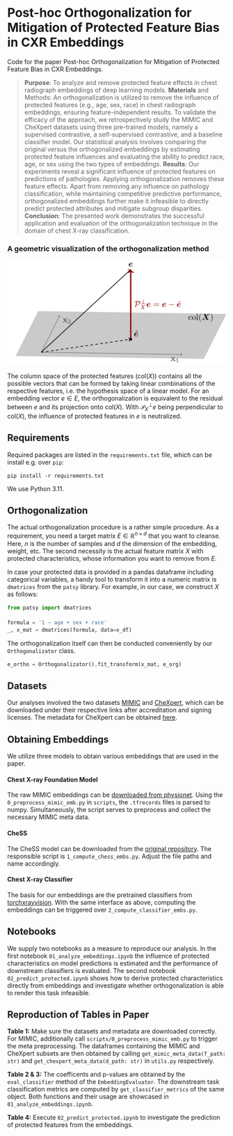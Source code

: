 # Post-hoc Orthogonalization for Mitigation of Protected Feature Bias in CXR Embeddings

Code for the paper Post-hoc Orthogonalization for Mitigation of Protected Feature Bias in CXR Embeddings.

>**Purpose**: To analyze and remove protected feature effects in chest radiograph embeddings of deep learning models.
>**Materials** and Methods: An orthogonalization is utilized to remove the influence of protected features (e.g., age, sex, race) in chest radiograph embeddings, ensuring feature-independent results. To validate the efficacy of the approach, we retrospectively study the MIMIC and CheXpert datasets using three pre-trained models, namely a supervised contrastive, a self-supervised contrastive, and a baseline classifier model. Our statistical analysis involves comparing the original versus the orthogonalized embeddings by estimating protected feature influences and evaluating the ability to predict race, age, or sex using the two types of embeddings.
>**Results**: Our experiments reveal a significant influence of protected features on predictions of pathologies. Applying orthogonalization removes these feature effects. Apart from removing any influence on pathology classification, while maintaining competitive predictive performance, orthogonalized embeddings further make it infeasible to directly predict protected attributes and mitigate subgroup disparities.
>**Conclusion**: The presented work demonstrates the successful application and evaluation of the orthogonalization technique in the domain of chest X-ray classification. 


### A geometric visualization of the orthogonalization method

<p align="center">
<img src=assets/ortho.png />
</p>

The column space of the protected features (col($X$)) contains all the possible vectors that can be formed by taking 
linear combinations of the respective features, i.e. the hypothesis space of a linear model.
For an embedding vector $e \in E$, the orthogonalization is equivalent to the residual between $e$ and its projection 
onto col($X$). With $\mathcal{P}_X^\bot e$ being perpendicular to col($X$), the influence of protected features
in $e$ is neutralized.


## Requirements

Required packages are listed in the `requirements.txt` file, which can be install
e.g. over `pip`:

```shell
pip install -r requirements.txt
```

We use Python 3.11.

## Orthogonalization

The actual orthogonalization procedure is a rather simple procedure.
As a requirement, you need a target matrix $E \in \mathbb{R}^{n \times d}$ that you want to cleanse.
Here, $n$ is the number of samples and $d$ the dimension of the embedding, weight, etc.
The second necessity is the actual feature matrix $X$ with protected characteristics, whose information 
you want to remove from $E$.

In case your protected data is provided in a pandas dataframe including categorical variables, a handy tool to transform
it into a numeric matrix is `dmatrices` from the `patsy` library.
For example, in our case, we construct $X$ as follows:

```python
from patsy import dmatrices

formula = '1 ~ age + sex + race'
_, x_mat = dmatrices(formula, data=x_df)
```

The orthogonalization itself can then be conducted conveniently by our `Orthogonalizator` class.

```python
e_ortho = Orthogonalizator().fit_transform(x_mat, e_org)
```

## Datasets

Our analyses involved the two datasets [MIMIC](https://physionet.org/content/mimic-cxr-jpg/2.0.0/)
and [CheXpert](https://stanfordmlgroup.github.io/competitions/chexpert/), which can be downloaded under their respective
links after accreditation and signing licenses.
The metadata for CheXpert can be obtained 
[here](https://stanfordaimi.azurewebsites.net/datasets/192ada7c-4d43-466e-b8bb-b81992bb80cf).

## Obtaining Embeddings

We utilize three models to obtain various embeddings that are used in the paper.

#### Chest X-ray Foundation Model

The raw MIMIC embeddings can be 
[downloaded from physionet](https://physionet.org/content/image-embeddings-mimic-cxr/1.0/).
Using the `0_preprocess_mimic_emb.py` in `scripts`, the `.tfrecords` files is parsed to numpy.
Simultaneously, the script serves to preprocess and collect the necessary MIMIC meta data.

#### CheSS

The CheSS model can be downloaded from the [original repository](https://github.com/mi2rl/CheSS).
The responsible script is `1_compute_chess_embs.py`. Adjust the file paths and name accordingly.

#### Chest X-ray Classifier

The basis for our embeddings are the pretrained classifiers from 
[torchxrayvision](https://github.com/mlmed/torchxrayvision).
With the same interface as above, computing the embeddings can be triggered over `2_compute_classifier_embs.py`.

## Notebooks

We supply two notebooks as a measure to reproduce our analysis.
In the first notebook `01_analyze_embeddings.ipynb` the influence of protected characteristics on model predictions is 
estimated and the performance of downstream classifiers is evaluated.
The second notebook `02_predict_protected.ipynb` shows how to derive protected characteristics directly from embeddings
and investigate whether orthogonalization is able to render this task infeasible.

## Reproduction of Tables in Paper

**Table 1:** Make sure the datasets and metadata are downloaded correctly.
For MIMIC, additionally call `scripts/0_preprocess_mimic_emb.py` to trigger the meta preprocessing.
The dataframes containing the MIMIC and CheXpert subsets are then obtained by calling `get_mimic_meta_data(f_path: str)`
and `get_chexpert_meta_data(d_path: str)` in `utils.py` respectively.

**Table 2 & 3:** The coefficents and p-values are obtained by the `eval_classifier` method of the `EmbeddingEvaluator`.
The downstream task classification metrics are computed by `get_classifier_metrics` of the same object.
Both functions and their usage are showcased in `01_analyze_embeddings.ipynb`.

**Table 4:** Execute `02_predict_protected.ipynb` to investigate the prediction of protected features from the embeddings.
